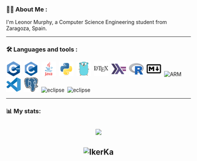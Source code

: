 ### 👩‍💻 About Me :

I'm Leonor Murphy, a Computer Science Engineering student from Zaragoza, Spain.

<hr /> <!-- Horizontal rule -->

### 🛠️ Languages and tools :

<!-- Icons are from https://github.com/devicons/devicon/tree/master/icons and https://github.com/simple-icons/simple-icons/tree/develop/icons -->
<div>
    <img src="https://github.com/devicons/devicon/blob/master/icons/cplusplus/cplusplus-original.svg" title="C++" alt="C++" width="40" height="40"/>&nbsp;
    <img src="https://github.com/devicons/devicon/blob/master/icons/c/c-original.svg" title="C" alt="C" width="40" height="40"/>&nbsp;
    <img src="https://github.com/devicons/devicon/blob/master/icons/java/java-original-wordmark.svg" title="Java" alt="Java" width="40" height="40"/>&nbsp;
    <img src="https://github.com/devicons/devicon/blob/master/icons/python/python-original.svg" title="Python" alt="Python" width="40" height="40"/>&nbsp;
    <img src="https://github.com/devicons/devicon/blob/master/icons/go/go-original.svg" title="Go" alt="Go" width="40" height="40"/>&nbsp;
    <img src="https://github.com/devicons/devicon/blob/master/icons/latex/latex-original.svg" title="Latex" alt="Latex" width="40" height="40"/>&nbsp;
    <img src="https://github.com/devicons/devicon/blob/master/icons/haskell/haskell-original.svg" title="Haskell" alt="Haskell" width="40" height="40"/>&nbsp;
    <img src="https://github.com/devicons/devicon/blob/master/icons/r/r-original.svg" title="r" alt="r" width="40" height="40"/>&nbsp;
    <img src="https://github.com/devicons/devicon/blob/master/icons/markdown/markdown-original.svg" title="Markdown" alt="Markdown" width="40" height="40"/>&nbsp;
    <img src="https://github.com/simple-icons/simple-icons/blob/develop/icons/arm.svg" title="ARM" alt="ARM" width="40" height="40"/>&nbsp;
    <img src="https://github.com/devicons/devicon/blob/master/icons/vscode/vscode-original.svg" title="VSCode" alt="VSCode" width="40" height="40"/>&nbsp;
    <img src="https://github.com/devicons/devicon/blob/master/icons/postgresql/postgresql-original.svg" title="postgresql" alt="postgresql" width="40" height="40"/>&nbsp;
    <img src="https://github.com/simple-icons/simple-icons/blob/develop/icons/eclipseide.svg" title="eclipse" alt="eclipse" width="40" height="40"/>&nbsp;
    <img src="https://symbols.getvecta.com/stencil_27/81_sql-database.712f6a994f.svg" title="eclipse" alt="eclipse" width="40" height="40"/>&nbsp;
  
</div>

<hr />

### 📊 My stats:

<!-- My Github stats -->

<h2 align="center"> <img src = "https://github-readme-streak-stats.herokuapp.com?user=leonormurphy&theme=radical"(https://git.io/streak-stats) /> </h2>

<h2 align="center"> <img src="https://github-readme-stats.vercel.app/api/top-langs/?username=leonormurphy&layout=compact&theme=radical" alt="IkerKa" /> </h2>
